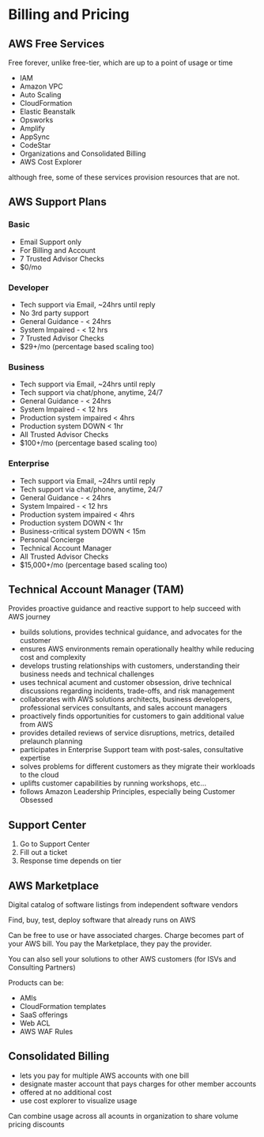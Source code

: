 # Billing and Pricing

## AWS Free Services

Free forever, unlike free-tier, which are up to a point of usage or time

- IAM
- Amazon VPC
- Auto Scaling
- CloudFormation
- Elastic Beanstalk
- Opsworks
- Amplify
- AppSync
- CodeStar
- Organizations and Consolidated Billing
- AWS Cost Explorer

although free, some of these services provision resources that are not.

## AWS Support Plans

### Basic

- Email Support only
- For Billing and Account
- 7 Trusted Advisor Checks
- $0/mo

### Developer

- Tech support via Email, ~24hrs until reply
- No 3rd party support
- General Guidance - < 24hrs
- System Impaired - < 12 hrs
- 7 Trusted Advisor Checks
- $29+/mo (percentage based scaling too)

### Business

- Tech support via Email, ~24hrs until reply
- Tech support via chat/phone, anytime, 24/7
- General Guidance - < 24hrs
- System Impaired - < 12 hrs
- Production system impaired < 4hrs
- Production system DOWN < 1hr
- All Trusted Advisor Checks
- $100+/mo (percentage based scaling too)

### Enterprise

- Tech support via Email, ~24hrs until reply
- Tech support via chat/phone, anytime, 24/7
- General Guidance - < 24hrs
- System Impaired - < 12 hrs
- Production system impaired < 4hrs
- Production system DOWN < 1hr
- Business-critical system DOWN < 15m
- Personal Concierge
- Technical Account Manager
- All Trusted Advisor Checks
- $15,000+/mo (percentage based scaling too)

## Technical Account Manager (TAM)

Provides proactive guidance and reactive support to help succeed with AWS journey

- builds solutions, provides technical guidance, and advocates for the customer
- ensures AWS environments remain operationally healthy while reducing cost and complexity
- develops trusting relationships with customers, understanding their business needs and technical challenges
- uses technical acument and customer obsession, drive technical discussions regarding incidents, trade-offs, and risk management
- collaborates with AWS solutions architects, business developers, professional services consultants, and sales account managers
- proactively finds opportunities for customers to gain additional value from AWS
- provides detailed reviews of service disruptions, metrics, detailed prelaunch planning
- participates in Enterprise Support team with post-sales, consultative expertise
- solves problems for different customers as they migrate their workloads to the cloud
- uplifts customer capabilities by running workshops, etc...
- follows Amazon Leadership Principles, especially being Customer Obsessed

## Support Center

1. Go to Support Center
2. Fill out a ticket
3. Response time depends on tier

## AWS Marketplace

Digital catalog of software listings from independent software vendors

Find, buy, test, deploy software that already runs on AWS

Can be free to use or have associated charges. Charge becomes part of your AWS bill. You pay the Marketplace, they pay the provider.

You can also sell your solutions to other AWS customers (for ISVs and Consulting Partners)

Products can be:

- AMIs
- CloudFormation templates
- SaaS offerings
- Web ACL
- AWS WAF Rules

## Consolidated Billing

- lets you pay for multiple AWS accounts with one bill
- designate master account that pays charges for other member accounts
- offered at no additional cost
- use cost explorer to visualize usage

Can combine usage across all acounts in organization to share volume pricing discounts
